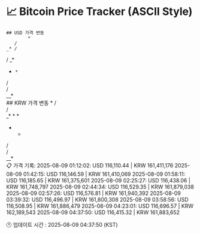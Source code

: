 # 📈 Bitcoin Price Tracker (ASCII Style)
    ## USD 가격 변동 
            * 
       /  
    _* /  
   /  _*  
   *     *
  /       
  /       
__*       
    ## KRW 가격 변동
            * 
       /  
       /  
    _* * *
   *  *   
  /       
  /       
__*       
    📋 가격 기록:
    2025-08-09 01:12:02: USD 116,110.44 | KRW 161,411,176
2025-08-09 01:42:15: USD 116,146.59 | KRW 161,410,069
2025-08-09 01:58:11: USD 116,185.65 | KRW 161,375,601
2025-08-09 02:25:27: USD 116,438.06 | KRW 161,748,797
2025-08-09 02:44:34: USD 116,529.35 | KRW 161,879,038
2025-08-09 02:57:26: USD 116,576.81 | KRW 161,940,392
2025-08-09 03:39:32: USD 116,496.97 | KRW 161,800,308
2025-08-09 03:58:56: USD 116,508.95 | KRW 161,886,479
2025-08-09 04:23:01: USD 116,696.57 | KRW 162,189,543
2025-08-09 04:37:50: USD 116,415.32 | KRW 161,883,652
    
🕐 업데이트 시간 : 2025-08-09 04:37:50 (KST)
